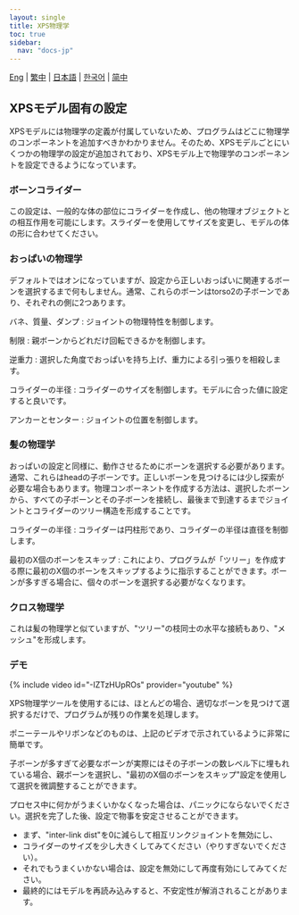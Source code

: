 ```yaml
---
layout: single
title: XPS物理学
toc: true
sidebar:
  nav: "docs-jp"
---
```

[Eng](/dancexr/features/xps_physics) | [繁中](/tw/dancexr/features/xps_physics) | [日本語](/jp/dancexr/features/xps_physics) | [한국어](/kr/dancexr/features/xps_physics) | [简中](/zh/dancexr/features/xps_physics)


## XPSモデル固有の設定
XPSモデルには物理学の定義が付属していないため、プログラムはどこに物理学のコンポーネントを追加すべきかわかりません。そのため、XPSモデルごとにいくつかの物理学の設定が追加されており、XPSモデル上で物理学のコンポーネントを設定できるようになっています。

### ボーンコライダー
この設定は、一般的な体の部位にコライダーを作成し、他の物理オブジェクトとの相互作用を可能にします。スライダーを使用してサイズを変更し、モデルの体の形に合わせてください。

### おっぱいの物理学
デフォルトではオンになっていますが、設定から正しいおっぱいに関連するボーンを選択するまで何もしません。通常、これらのボーンはtorso2の子ボーンであり、それぞれの側に2つあります。

バネ、質量、ダンプ
: ジョイントの物理特性を制御します。

制限
: 親ボーンからどれだけ回転できるかを制御します。

逆重力
: 選択した角度でおっぱいを持ち上げ、重力による引っ張りを相殺します。

コライダーの半径
: コライダーのサイズを制御します。モデルに合った値に設定すると良いです。

アンカーとセンター
: ジョイントの位置を制御します。

### 髪の物理学
おっぱいの設定と同様に、動作させるためにボーンを選択する必要があります。通常、これらはheadの子ボーンです。正しいボーンを見つけるには少し探索が必要な場合もあります。物理コンポーネントを作成する方法は、選択したボーンから、すべての子ボーンとその子ボーンを接続し、最後まで到達するまでジョイントとコライダーのツリー構造を形成することです。

コライダーの半径
: コライダーは円柱形であり、コライダーの半径は直径を制御します。

最初のX個のボーンをスキップ
: これにより、プログラムが「ツリー」を作成する際に最初のX個のボーンをスキップするように指示することができます。ボーンが多すぎる場合に、個々のボーンを選択する必要がなくなります。

### クロス物理学
これは髪の物理学と似ていますが、"ツリー"の枝同士の水平な接続もあり、"メッシュ"を形成します。

### デモ
{% include video id="-IZTzHUpROs" provider="youtube" %}

XPS物理学ツールを使用するには、ほとんどの場合、適切なボーンを見つけて選択するだけで、プログラムが残りの作業を処理します。

ポニーテールやリボンなどのものは、上記のビデオで示されているように非常に簡単です。

子ボーンが多すぎて必要なボーンが実際にはその子ボーンの数レベル下に埋もれている場合、親ボーンを選択し、"最初のX個のボーンをスキップ"設定を使用して選択を微調整することができます。

プロセス中に何かがうまくいかなくなった場合は、パニックにならないでください。選択を完了した後、設定で物事を安定させることができます。
* まず、"inter-link dist"を0に減らして相互リンクジョイントを無効にし、
* コライダーのサイズを少し大きくしてみてください（やりすぎないでください）。
* それでもうまくいかない場合は、設定を無効にして再度有効にしてみてください。
* 最終的にはモデルを再読み込みすると、不安定性が解消されることがあります。